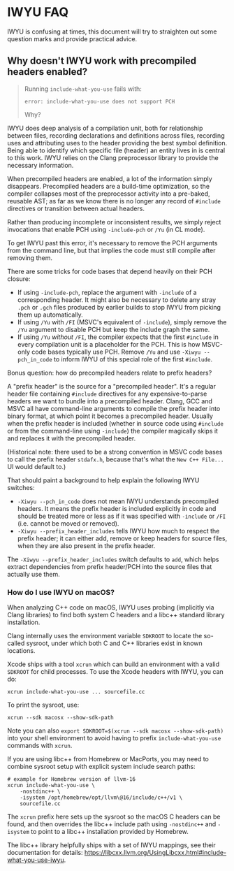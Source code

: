 # IWYU FAQ #

IWYU is confusing at times, this document will try to straighten out some
question marks and provide practical advice.


## Why doesn't IWYU work with precompiled headers enabled? ##

> Running `include-what-you-use` fails with:
>
>     error: include-what-you-use does not support PCH
>
> Why?

IWYU does deep analysis of a compilation unit, both for relationship between
files, recording declarations and definitions across files, recording uses and
attributing uses to the header providing the best symbol definition. Being able
to identify which specific file (header) an entity lives in is central to this
work. IWYU relies on the Clang preprocessor library to provide the necessary
information.

When precompiled headers are enabled, a lot of the information simply
disappears. Precompiled headers are a build-time optimization, so the compiler
collapses most of the preprocessor activity into a pre-baked, reusable AST;
as far as we know there is no longer any record of `#include` directives or
transition between actual headers.

Rather than producing incomplete or inconsistent results, we simply reject
invocations that enable PCH using `-include-pch` or `/Yu` (in CL mode).

To get IWYU past this error, it's necessary to remove the PCH arguments from the
command line, but that implies the code must still compile after removing them.

There are some tricks for code bases that depend heavily on their PCH closure:

* If using `-include-pch`, replace the argument with `-include` of a
  corresponding header. It might also be necessary to delete any stray `.pch` or
  `.gch` files produced by earlier builds to stop IWYU from picking them up
  automatically.
* If using `/Yu` with `/FI` (MSVC's equivalent of `-include`), simply remove the
  `/Yu` argument to disable PCH but keep the include graph the same.
* If using `/Yu` _without_ `/FI`, the compiler expects that the first `#include`
  in every compilation unit is a placeholder for the PCH. This is how MSVC-only
  code bases typically use PCH. Remove `/Yu` and use `-Xiwyu --pch_in_code` to
  inform IWYU of this special role of the first `#include`.

Bonus question: how do precompiled headers relate to prefix headers?

A "prefix header" is the source for a "precompiled header". It's a regular
header file containing `#include` directives for any expensive-to-parse headers
we want to bundle into a precompiled header. Clang, GCC and MSVC all have
command-line arguments to compile the prefix header into binary format, at which
point it becomes a precompiled header. Usually when the prefix header is
included (whether in source code using `#include` or from the command-line using
`-include`) the compiler magically skips it and replaces it with the precompiled
header.

(Historical note: there used to be a strong convention in MSVC code bases to
call the prefix header `stdafx.h`, because that's what the `New C++ File...` UI
would default to.)

That should paint a background to help explain the following IWYU switches:

* `-Xiwyu --pch_in_code` does not mean IWYU understands precompiled headers. It
  means the prefix header is included explicitly in code and should be treated
  more or less as if it was specified with `-include` or `/FI` (i.e. cannot be
  moved or removed).
* `-Xiwyu --prefix_header_includes` tells IWYU how much to respect the prefix
  header; it can either add, remove or keep headers for source files, when they
  are also present in the prefix header.

The `-Xiwyu --prefix_header_includes` switch defaults to `add`, which helps
extract dependencies from prefix header/PCH into the source files that actually
use them.


### How do I use IWYU on macOS? ###

When analyzing C++ code on macOS, IWYU uses probing (implicitly via Clang
libraries) to find both system C headers and a libc++ standard library
installation.

Clang internally uses the environment variable `SDKROOT` to locate the so-called
sysroot, under which both C and C++ libraries exist in known locations.

Xcode ships with a tool `xcrun` which can build an environment with a valid
`SDKROOT` for child processes. To use the Xcode headers with IWYU, you can do:

    xcrun include-what-you-use ... sourcefile.cc

To print the sysroot, use:

    xcrun --sdk macosx --show-sdk-path

Note you can also `export SDKROOT=$(xcrun --sdk macosx --show-sdk-path)` into
your shell environment to avoid having to prefix `include-what-you-use` commands
with `xcrun`.

If you are using libc++ from Homebrew or MacPorts, you may need to combine
sysroot setup with explicit system include search paths:

    # example for Homebrew version of llvm-16
    xcrun include-what-you-use \
        -nostdinc++ \
        -isystem /opt/homebrew/opt/llvm\@16/include/c++/v1 \
        sourcefile.cc

The `xcrun` prefix here sets up the sysroot so the macOS C headers can be found,
and then overrides the libc++ include path using `-nostdinc++` and `-isystem` to
point to a libc++ installation provided by Homebrew.

The libc++ library helpfully ships with a set of IWYU mappings, see their
documentation for details:
<https://libcxx.llvm.org/UsingLibcxx.html#include-what-you-use-iwyu>.
